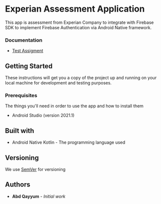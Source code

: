# Experian Assessment Application 
This app is assessment from Experian Company to integrate with Firebase SDK to implement Firebase Authentication via Android Native framework.


### Documentation

* [Test Assigment](https://docs.google.com/document/d/1aduxXUh7Be8PemP9ML_NS0zJy1GJw-ie/edit?usp=share_link&ouid=112145118412568931931&rtpof=true&sd=true)

## Getting Started

These instructions will get you a copy of the project up and running on your local machine for development and testing purposes.

### Prerequisites

The things you'll need in order to use the app and how to install them

* Android Studio (version 2021.1)

## Built with

* Android Native Kotlin - The programming language used

## Versioning

We use [SemVer](https://semver.org/) for versioning

## Authors

* **Abd Qayyum** - *Initial work*
